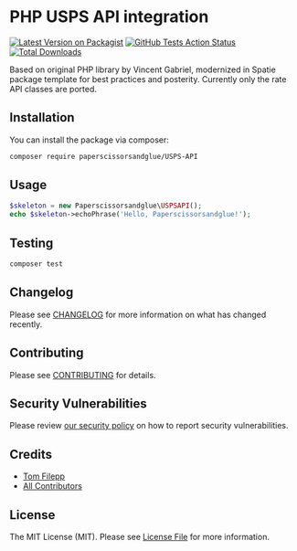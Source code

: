 # PHP USPS API integration

[![Latest Version on Packagist](https://img.shields.io/packagist/v/paperscissorsandglue/USPS-API.svg?style=flat-square)](https://packagist.org/packages/paperscissorsandglue/USPS-API)
[![GitHub Tests Action Status](https://img.shields.io/github/workflow/status/paperscissorsandglue/USPS-API/run-tests?label=tests)](https://github.com/paperscissorsandglue/USPS-API/actions?query=workflow%3Arun-tests+branch%3Amaster)
[![Total Downloads](https://img.shields.io/packagist/dt/paperscissorsandglue/USPS-API.svg?style=flat-square)](https://packagist.org/packages/paperscissorsandglue/USPS-API)


Based on original PHP library by Vincent Gabriel, modernized in Spatie package template for best practices and posterity. Currently only the rate API classes are ported.

## Installation

You can install the package via composer:

```bash
composer require paperscissorsandglue/USPS-API
```

## Usage

``` php
$skeleton = new Paperscissorsandglue\USPSAPI();
echo $skeleton->echoPhrase('Hello, Paperscissorsandglue!');
```

## Testing

``` bash
composer test
```

## Changelog

Please see [CHANGELOG](CHANGELOG.md) for more information on what has changed recently.

## Contributing

Please see [CONTRIBUTING](.github/CONTRIBUTING.md) for details.

## Security Vulnerabilities

Please review [our security policy](../../security/policy) on how to report security vulnerabilities.

## Credits

- [Tom Filepp](https://github.com/paperscissors)
- [All Contributors](../../contributors)

## License

The MIT License (MIT). Please see [License File](LICENSE.md) for more information.
